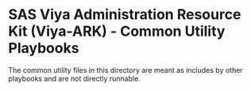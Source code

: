 # SAS Viya Administration Resource Kit (Viya-ARK) - Common Utility Playbooks

The common utility files in this directory are meant as includes by other playbooks and are not directly runnable.
